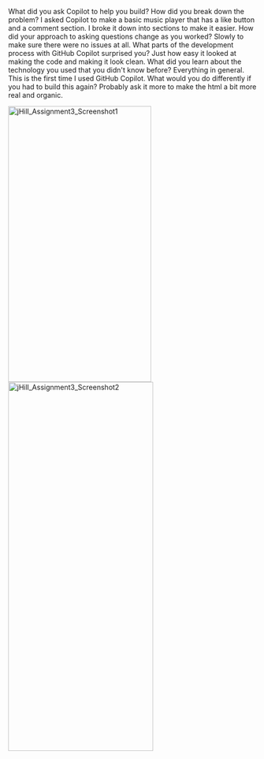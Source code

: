 What did you ask Copilot to help you build? How did you break down the problem? I asked Copilot to make a basic music player that has a like button and a comment section. I broke it down into sections to make it easier.
How did your approach to asking questions change as you worked? Slowly to make sure there were no issues at all.
What parts of the development process with GitHub Copilot surprised you? Just how easy it looked at making the code and making it look clean.
What did you learn about the technology you used that you didn't know before? Everything in general. This is the first time I used GitHub Copilot.
What would you do differently if you had to build this again? Probably ask it more to make the html a bit more real and organic.


<img width="290" height="560" alt="jHill_Assignment3_Screenshot1" src="https://github.com/user-attachments/assets/57bca8fb-f861-4216-9230-d1ff51e72165" />

<img width="294" height="749" alt="jHill_Assignment3_Screenshot2" src="https://github.com/user-attachments/assets/2c02c477-171b-4b2f-8f4c-e81ac6183c50" />
